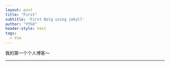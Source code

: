 ```yaml
---
layout: post
title: "First"
subtitle: 'First Bolg using jekyll'
author: "YYGX"
header-style: text
tags:
  - Vim
---
```


我的第一个个人博客～

---
